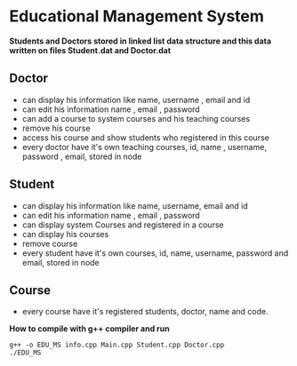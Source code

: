 # Educational Management System

**Students and Doctors stored in linked list data structure and this data written on files Student.dat and Doctor.dat**

## Doctor
  * can display his information like name, username , email and id
  * can edit his information name , email , password
  * can add a course to system courses and his teaching courses
  * remove his course
  * access his course and show students who registered in this course
  * every doctor have it's own teaching courses, id, name , username, password , email, stored in node

## Student
 * can display his information like name, username, email and id
 * can edit his information name , email , password
 * can display system Courses and registered in a course
 * can display his courses
 * remove course
 * every student have it's own courses, id, name, username, password and email, stored in node


## Course
* every course have it's registered students, doctor, name and code.


**How to compile with g++ compiler and run**
```
g++ -o EDU_MS info.cpp Main.cpp Student.cpp Doctor.cpp
./EDU_MS

```
